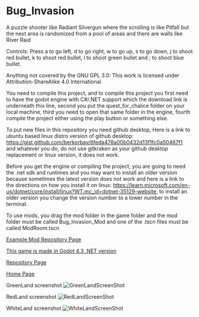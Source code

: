 # Bug_Invasion
A puzzle shooter like Radiant Silvergun where the scrolling is like Pitfall but the next area is randomized from a pool of areas and there are walls like River Raid

Controls: Press a to go left, d to go right, w to go up, s to go down, j to shoot red bullet, k to shoot red bullet, l to shoot green bullet and ; to shoot blue bullet.

Anything not covered by the GNU GPL 3.0: This work is licensed under Attribution-ShareAlike 4.0 International

You need to compile this project, and to compile this project you first need to have the godot engine with C#/.NET support which the download link is underneath this line, second you put the quest_for_chalice folder on your local machine, third you need to open that same folder in the engine, fourth compile the project either using the play button or something else.

To put new files in this repository you need github desktop, Here is a link to ubuntu based linux distro version of github desktop: https://gist.github.com/berkorbay/6feda478a00b0432d13f1fc0a50467f1 and whatever you do, do not use gitkraken as your github desktop replacement or linux version, it does not work.

Before you get the engine or compiling the project, you are going to need the .net sdk and runtimes and you may want to install an older version because sometimes the latest version does not work and here is a link to the directions on how you install it on linux: https://learn.microsoft.com/en-us/dotnet/core/install/linux?WT.mc_id=dotnet-35129-website, to install an older version you change the version number to a lower number in the terminal.

To use mods, you drag the mod folder in the game folder and the mod folder must be called Bug_Invasion_Mod and one of the .tscn files must be called ModRoom.tscn

<a href="https://github.com/Daniel-Hanrahan-Tools-and-Games/Quest_For_Chalice_Mod">Example Mod Repository Page</a>

<a href="https://godotengine.org/download/archive/4.3-stable/">This game is made in Godot 4.3 .NET version</a>

<a href="https://github.com/Daniel-Hanrahan-Tools-and-Games/Bug_Invasion_Chalice">Repository Page</a>

<a href="https://daniel-hanrahan-tools-and-games.github.io/">Home Page</a>

GreenLand screenshot
![GreenLandScreenShot](https://github.com/user-attachments/assets/2d539717-896a-46e9-8bd5-7b132886e2c6)

RedLand screenshot
![RedLandScreenShot](https://github.com/user-attachments/assets/1c4dcd4e-fa47-493a-9181-1562cb2b8f1d)

WhiteLand screenshot
![WhiteLandScreenShot](https://github.com/user-attachments/assets/8d6351f5-f5ed-48b0-a891-27f7fdf97ffe)
